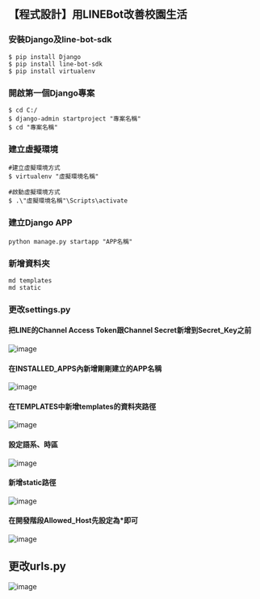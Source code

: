 ## 【程式設計】用LINEBot改善校園生活
### 安裝Django及line-bot-sdk
```
$ pip install Django
$ pip install line-bot-sdk
$ pip install virtualenv
```
### 開啟第一個Django專案
```
$ cd C:/
$ django-admin startproject "專案名稱"
$ cd "專案名稱"
```
### 建立虛擬環境
```
#建立虛擬環境方式
$ virtualenv "虛擬環境名稱"

#啟動虛擬環境方式
$ .\"虛擬環境名稱"\Scripts\activate
```
### 建立Django APP
```
python manage.py startapp "APP名稱"
```
### 新增資料夾
```
md templates
md static
```
### 更改settings.py
#### 把LINE的Channel Access Token跟Channel Secret新增到Secret_Key之前
![image](https://github.com/shsh0404/44fun/blob/main/1.png)
#### 在INSTALLED_APPS內新增剛剛建立的APP名稱
![image](https://github.com/shsh0404/44fun/blob/main/2.png)
#### 在TEMPLATES中新增templates的資料夾路徑
![image](https://github.com/shsh0404/44fun/blob/main/3.png)
#### 設定語系、時區
![image](https://github.com/shsh0404/44fun/blob/main/4.png)
#### 新增static路徑
![image](https://github.com/shsh0404/44fun/blob/main/5.png)
#### 在開發階段Allowed_Host先設定為*即可
![image](https://github.com/shsh0404/44fun/blob/main/6.png)
## 更改urls.py
![image](https://github.com/shsh0404/44fun/blob/main/7.png)
